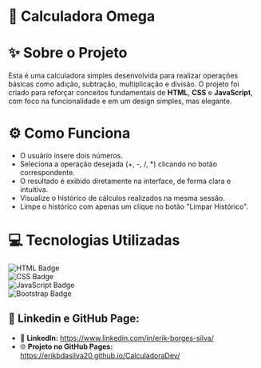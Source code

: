 <h1 class="project-title">🧮 Calculadora Omega</h1>

<h1 class="section-title">✨ Sobre o Projeto</h1>
<p class="project-description">
    Esta é uma calculadora simples desenvolvida para realizar operações básicas como adição, subtração, multiplicação e divisão. 
    O projeto foi criado para reforçar conceitos fundamentais de <strong>HTML</strong>, <strong>CSS</strong> e <strong>JavaScript</strong>, 
    com foco na funcionalidade e em um design simples, mas elegante.
</p>

<h1 class="section-title">⚙️ Como Funciona</h1>
<ul class="functionality-list">
    <li>O usuário insere dois números.</li>
    <li>Seleciona a operação desejada (+, -, /, *) clicando no botão correspondente.</li>
    <li>O resultado é exibido diretamente na interface, de forma clara e intuitiva.</li>
  <li>Visualize o histórico de cálculos realizados na mesma sessão.</li>
  <li>Limpe o histórico com apenas um clique no botão "Limpar Histórico".</li>
</ul>

<h1 class="section-title">💻 Tecnologias Utilizadas</h1>

![HTML Badge](https://img.shields.io/badge/HTML5-E34F26?style=for-the-badge&logo=html5&logoColor=white)  
![CSS Badge](https://img.shields.io/badge/CSS3-1572B6?style=for-the-badge&logo=css3&logoColor=white)  
![JavaScript Badge](https://img.shields.io/badge/JavaScript-F7DF1E?style=for-the-badge&logo=javascript&logoColor=black)  
![Bootstrap Badge](https://img.shields.io/badge/Bootstrap-7952B3?style=for-the-badge&logo=bootstrap&logoColor=white)



<h2>🌟 Linkedin e GitHub Page:</h2>
<ul>
  <li>🔗 <strong>LinkedIn:</strong> <a href="https://www.linkedin.com/in/erik-borges-silva/" target="_blank">https://www.linkedin.com/in/erik-borges-silva/</a></li>
  <li>🌐 <strong>Projeto no GitHub Pages:</strong> <a href="https://erikbdasilva20.github.io/CalculadoraDev/" target="_blank">https://erikbdasilva20.github.io/CalculadoraDev/</a></li>
</ul>

